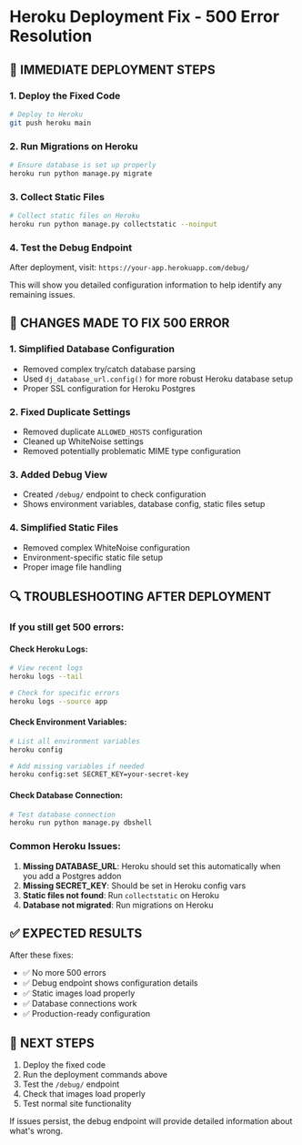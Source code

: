 # Heroku Deployment Fix - 500 Error Resolution

## 🚀 IMMEDIATE DEPLOYMENT STEPS

### 1. Deploy the Fixed Code
```bash
# Deploy to Heroku
git push heroku main
```

### 2. Run Migrations on Heroku
```bash
# Ensure database is set up properly
heroku run python manage.py migrate
```

### 3. Collect Static Files
```bash
# Collect static files on Heroku
heroku run python manage.py collectstatic --noinput
```

### 4. Test the Debug Endpoint
After deployment, visit: `https://your-app.herokuapp.com/debug/`

This will show you detailed configuration information to help identify any remaining issues.

## 🔧 CHANGES MADE TO FIX 500 ERROR

### 1. **Simplified Database Configuration**
- Removed complex try/catch database parsing
- Used `dj_database_url.config()` for more robust Heroku database setup
- Proper SSL configuration for Heroku Postgres

### 2. **Fixed Duplicate Settings**
- Removed duplicate `ALLOWED_HOSTS` configuration
- Cleaned up WhiteNoise settings
- Removed potentially problematic MIME type configuration

### 3. **Added Debug View**
- Created `/debug/` endpoint to check configuration
- Shows environment variables, database config, static files setup

### 4. **Simplified Static Files**
- Removed complex WhiteNoise configuration
- Environment-specific static file setup
- Proper image file handling

## 🔍 TROUBLESHOOTING AFTER DEPLOYMENT

### If you still get 500 errors:

#### Check Heroku Logs:
```bash
# View recent logs
heroku logs --tail

# Check for specific errors
heroku logs --source app
```

#### Check Environment Variables:
```bash
# List all environment variables
heroku config

# Add missing variables if needed
heroku config:set SECRET_KEY=your-secret-key
```

#### Check Database Connection:
```bash
# Test database connection
heroku run python manage.py dbshell
```

### Common Heroku Issues:

1. **Missing DATABASE_URL**: Heroku should set this automatically when you add a Postgres addon
2. **Missing SECRET_KEY**: Should be set in Heroku config vars
3. **Static files not found**: Run `collectstatic` on Heroku
4. **Database not migrated**: Run migrations on Heroku

## ✅ EXPECTED RESULTS

After these fixes:
- ✅ No more 500 errors
- ✅ Debug endpoint shows configuration details
- ✅ Static images load properly
- ✅ Database connections work
- ✅ Production-ready configuration

## 🎯 NEXT STEPS

1. Deploy the fixed code
2. Run the deployment commands above
3. Test the `/debug/` endpoint
4. Check that images load properly
5. Test normal site functionality

If issues persist, the debug endpoint will provide detailed information about what's wrong.

